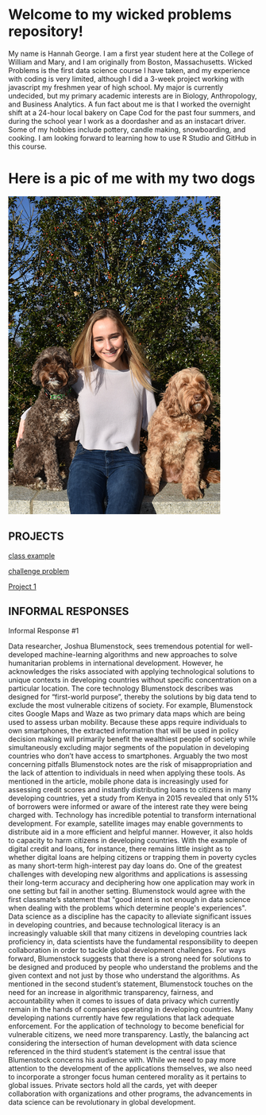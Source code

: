 
# Welcome to my wicked problems repository!
My name is Hannah George. I am a first year student here at the College of William and Mary, and I am originally from Boston, Massachusetts. Wicked Problems is the first data science course I have taken, and my experience with coding is very limited, although I did a 3-week project working with javascript my freshmen year of high school. My major is currently undecided, but my primary academic interests are in Biology, Anthropology, and Business Analytics. A fun fact about me is that I worked the overnight shift at a 24-hour local bakery on Cape Cod for the past four summers, and during the school year I work as a doordasher and as an instacart driver. Some of my hobbies include pottery, candle making, snowboarding, and cooking. I am looking forward to learning how to use R Studio and GitHub in this course. 

# Here is a pic of me with my two dogs
![](hgmc.png)



## PROJECTS
[class example](https://hannahgeorge-wickedproblems.github.io/data100repository/Challenge1.html)

[challenge problem](https://hannahgeorge-wickedproblems.github.io/data100repository/hgchallengeproblem.html)

[Project 1](https://hannahgeorge-wickedproblems.github.io/data100repository/Project1.html)

## INFORMAL RESPONSES 
Informal Response #1



Data researcher, Joshua Blumenstock, sees tremendous potential for well-developed machine-learning algorithms and new approaches to solve humanitarian problems in international development.  However, he acknowledges the risks associated with applying technological solutions to unique contexts in developing countries without specific concentration on a particular location. The core technology Blumenstock describes was designed for “first-world purpose”, thereby the solutions by big data tend to exclude the most vulnerable citizens of society. For example, Blumenstock cites Google Maps and Waze as two primary data maps which are being used to assess urban mobility. Because these apps require individuals to own smartphones, the extracted information that will be used in policy decision making will primarily benefit the wealthiest people of society while simultaneously excluding major segments of the population in developing countries who don’t have access to smartphones. Arguably the two most concerning pitfalls Blumenstock notes are the risk of misappropriation and the lack of attention to individuals in need when applying these tools. As mentioned in the article, mobile phone data is increasingly used for assessing credit scores and instantly distributing loans to citizens in many developing countries, yet a study from Kenya in 2015 revealed that only 51% of borrowers were informed or aware of the interest rate they were being charged with. Technology has incredible potential to transform international development. For example, satellite images may enable governments to distribute aid in a more efficient and helpful manner. However, it also holds to capacity to harm citizens in developing countries. With the example of digital credit and loans, for instance, there remains little insight as to whether digital loans are helping citizens or trapping them in poverty cycles as many short-term high-interest pay day loans do. One of the greatest challenges with developing new algorithms and applications is assessing their long-term accuracy and deciphering how one application may work in one setting but fail in another setting. 
Blumenstock would agree with the first classmate’s statement that "good intent is not enough in data science when dealing with the problems which determine people's experiences". Data science as a discipline has the capacity to alleviate significant issues in developing countries, and because technological literacy is an increasingly valuable skill that many citizens in developing countries lack proficiency in, data scientists have the fundamental responsibility to deepen collaboration in order to tackle global development challenges. For ways forward, Blumenstock suggests that there is a strong need for solutions to be designed and produced by people who understand the problems and the given context and not just by those who understand the algorithms. As mentioned in the second student’s statement, Blumenstock touches on the need for an increase in algorithmic transparency, fairness, and accountability when it comes to issues of data privacy which currently remain in the hands of companies operating in developing countries. Many developing nations currently have few regulations that lack adequate enforcement. For the application of technology to become beneficial for vulnerable citizens, we need more transparency. Lastly, the balancing act considering the intersection of human development with data science referenced in the third student’s statement is the central issue that Blumenstock concerns his audience with. While we need to pay more attention to the development of the applications themselves, we also need to incorporate a stronger focus human centered morality as it pertains to global issues. Private sectors hold all the cards, yet with deeper collaboration with organizations and other programs, the advancements in data science can be revolutionary in global development.  




